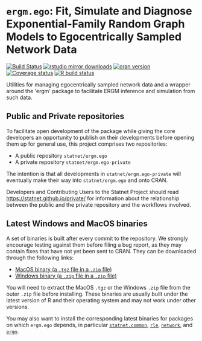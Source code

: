 # `ergm.ego`: Fit, Simulate and Diagnose Exponential-Family Random Graph Models to Egocentrically Sampled Network Data

[![Build Status](https://travis-ci.org/statnet/ergm.ego.svg?branch=master)](https://travis-ci.org/statnet/ergm.ego)
[![rstudio mirror downloads](https://cranlogs.r-pkg.org/badges/ergm.ego?color=2ED968)](https://cranlogs.r-pkg.org/)
[![cran version](https://www.r-pkg.org/badges/version/ergm.ego)](https://cran.r-project.org/package=ergm.ego)
[![Coverage status](https://codecov.io/gh/statnet/ergm.ego/branch/master/graph/badge.svg)](https://codecov.io/github/statnet/ergm.ego?branch=master)
[![R build status](https://github.com/statnet/ergm.ego/workflows/R-CMD-check/badge.svg)](https://github.com/statnet/ergm.ego/actions)

Utilities for managing egocentrically sampled network data and a wrapper around the 'ergm' package to facilitate ERGM inference and simulation from such data.

## Public and Private repositories

To facilitate open development of the package while giving the core developers an opportunity to publish on their developments before opening them up for general use, this project comprises two repositories:
* A public repository `statnet/ergm.ego`
* A private repository `statnet/ergm.ego-private`

The intention is that all developments in `statnet/ergm.ego-private` will eventually make their way into `statnet/ergm.ego` and onto CRAN.

Developers and Contributing Users to the Statnet Project should read https://statnet.github.io/private/ for information about the relationship between the public and the private repository and the workflows involved.

## Latest Windows and MacOS binaries

A set of binaries is built after every commit to the repository. We strongly encourage testing against them before filing a bug report, as they may contain fixes that have not yet been sent to CRAN. They can be downloaded through the following links:

* [MacOS binary (a `.tgz` file in a `.zip` file)](https://nightly.link/statnet/ergm.ego/workflows/R-CMD-check.yaml/master/macOS-rrelease-binaries.zip)
* [Windows binary (a `.zip` file in a `.zip` file)](https://nightly.link/statnet/ergm.ego/workflows/R-CMD-check.yaml/master/Windows-rrelease-binaries.zip)

You will need to extract the MacOS `.tgz` or the Windows `.zip` file from the outer `.zip` file before installing. These binaries are usually built under the latest version of R and their operating system and may not work under other versions.

You may also want to install the corresponding latest binaries for packages on which `ergm.ego` depends, in particular [`statnet.common`](https://github.com/statnet/statnet.common), [`rle`](https://github.com/statnet/rle), [`network`](https://github.com/statnet/network), and [`ergm`](https://github.com/statnet/ergm).
